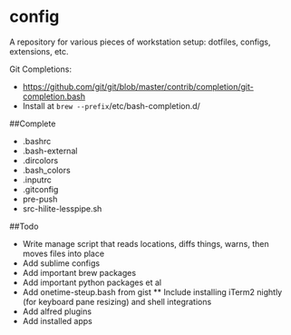 # config
A repository for various pieces of workstation setup: dotfiles, configs, extensions, etc.

Git Completions:
- https://github.com/git/git/blob/master/contrib/completion/git-completion.bash
- Install at `brew --prefix`/etc/bash-completion.d/

##Complete
* .bashrc
* .bash-external
* .dircolors
* .bash_colors
* .inputrc
* .gitconfig
* pre-push
* src-hilite-lesspipe.sh

##Todo
* Write manage script that reads locations, diffs things, warns, then moves files into place
* Add sublime configs
* Add important brew packages
* Add important python packages et al
* Add onetime-steup.bash from gist
** Include installing iTerm2 nightly (for keyboard pane resizing) and shell integrations
* Add alfred plugins
* Add installed apps
